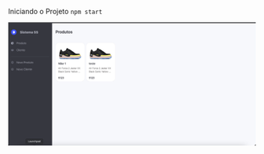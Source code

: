 Iniciando o Projeto
`npm start`

![Layout](https://raw.githubusercontent.com/jeffersonrucu/CRUD_NODEJS_EXPRESS_MYSQL_MVC/master/screenshot.png)

